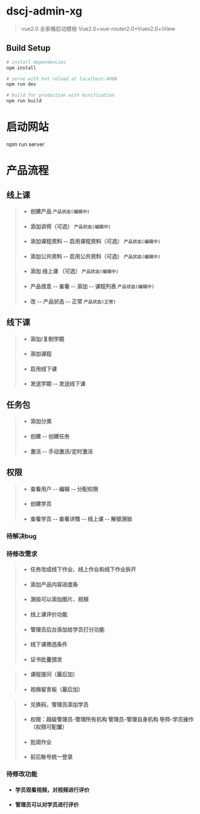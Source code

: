 # dscj-admin-xg

> vue2.0 全家桶启动模板
Vue2.0+vue-router2.0+Vuex2.0+iView

## Build Setup

``` bash
# install dependencies
npm install

# serve with hot reload at localhost:4000
npm run dev

# build for production with minification
npm run build
```
# 启动网站
npm run server



# 产品流程

## 线上课
>* #### 创建产品 `产品状态(编辑中)`
>* #### 添加讲师（可选） `产品状态(编辑中)`
>* #### 添加课程资料 -- 启用课程资料（可选） `产品状态(编辑中)`
>* #### 添加公共资料 -- 启用公共资料（可选） `产品状态(编辑中)`
>* #### 添加 线上课  （可选） `产品状态(编辑中)`
>* #### 产品信息 -- 查看 -- 添加 -- 课程列表 `产品状态(编辑中)`
>* #### 改 -- 产品状态 -- 正常 `产品状态(正常)`


## 线下课
>* #### 添加/复制学期
>* #### 添加课程
>* #### 启用线下课
>* #### 发送学期 -- 发送线下课

## 任务包
>* #### 添加分类
>* #### 创建 -- 创建任务
>* #### 激活 -- 手动激活/定时激活

## 权限
>* #### 查看用户 -- 编辑  -- 分配权限
>* #### 创建学员
>* #### 查看学员  -- 查看详情 -- 线上课 -- 解锁测验


### 待解决bug
<!-- #### 1.产品信息 -- 状态state为3时，没有数据；点击查看，若没有线上课，报错（length of undefined）；分页 -->
<!-- #### 2.学员管理 -- 添加线上课添加解锁课程   -->
<!-- #### 3.线上课 -- 添加讲师 loading持续存在 -->
<!-- #### 4.任务包 -->


### 待修改需求
>* #### 任务改成线下作业、线上作业和线下作业拆开
>* #### 添加产品内容进度条
>* #### 测验可以添加图片、视频
>* #### 线上课评价功能
>* #### 管理员后台添加给学员打分功能
>* #### 线下课筛选条件
>* #### 证书批量颁发


>* #### 课程提问（最后加）
>* #### 视频留言板（最后加）



>* #### 兑换码，管理员添加学员
>* #### 权限：超级管理员-管理所有机构 管理员-管理自身机构 导师-学员操作（权限可配置）
>* #### 批阅作业
>* #### 前后账号统一登录


### 待修改功能
* #### 学员观看视频，对视频进行评价
* #### 管理员可以对学员进行评价